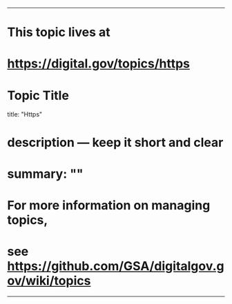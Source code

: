 
---
# This topic lives at
# https://digital.gov/topics/https

# Topic Title
title: "Https"

# description — keep it short and clear
# summary: ""


# For more information on managing topics,
# see https://github.com/GSA/digitalgov.gov/wiki/topics
---